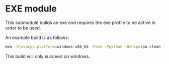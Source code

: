 # EXE module

This submodule builds an exe and requires
the exe profile to be active in order to be used.

An example build is as follows:
```bash
mvn -Djavacpp.platform=windows-x86_64 -Pexe -Ppython -Dchip=cpu clean install -Dmaven.test.skip=true

```

This build will only succeed on windows.
